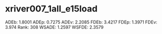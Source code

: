 # xriver007_1all_e15load

ADEb: 1.8001
ADEp: 0.7275
ADEv: 2.2085
FDEb: 3.4217
FDEp: 1.3971
FDEv: 3.974
Rank: 308
WSADE: 1.2597
WSFDE: 2.3579